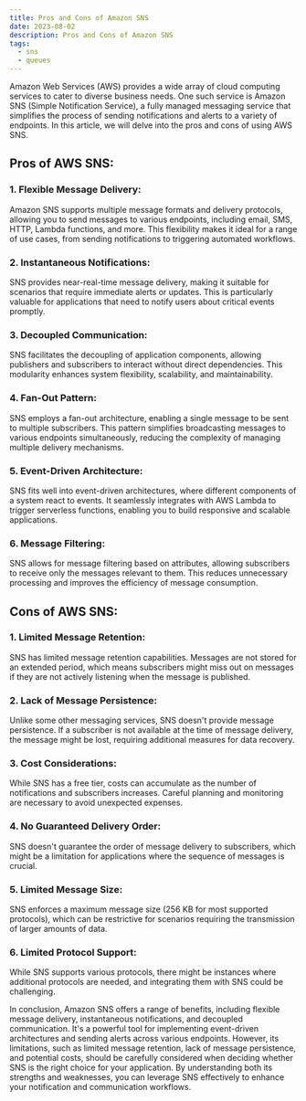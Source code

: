 ```yaml
---
title: Pros and Cons of Amazon SNS
date: 2023-08-02
description: Pros and Cons of Amazon SNS
tags:
  - sns
  - queues
---
```

Amazon Web Services (AWS) provides a wide array of cloud computing services to cater to diverse business needs. One such service is Amazon SNS (Simple Notification Service), a fully managed messaging service that simplifies the process of sending notifications and alerts to a variety of endpoints. In this article, we will delve into the pros and cons of using AWS SNS.

## Pros of AWS SNS:

### 1. Flexible Message Delivery:
Amazon SNS supports multiple message formats and delivery protocols, allowing you to send messages to various endpoints, including email, SMS, HTTP, Lambda functions, and more. This flexibility makes it ideal for a range of use cases, from sending notifications to triggering automated workflows.

### 2. Instantaneous Notifications:
SNS provides near-real-time message delivery, making it suitable for scenarios that require immediate alerts or updates. This is particularly valuable for applications that need to notify users about critical events promptly.

### 3. Decoupled Communication:
SNS facilitates the decoupling of application components, allowing publishers and subscribers to interact without direct dependencies. This modularity enhances system flexibility, scalability, and maintainability.

### 4. Fan-Out Pattern:
SNS employs a fan-out architecture, enabling a single message to be sent to multiple subscribers. This pattern simplifies broadcasting messages to various endpoints simultaneously, reducing the complexity of managing multiple delivery mechanisms.

### 5. Event-Driven Architecture:
SNS fits well into event-driven architectures, where different components of a system react to events. It seamlessly integrates with AWS Lambda to trigger serverless functions, enabling you to build responsive and scalable applications.

### 6. Message Filtering:
SNS allows for message filtering based on attributes, allowing subscribers to receive only the messages relevant to them. This reduces unnecessary processing and improves the efficiency of message consumption.

## Cons of AWS SNS:

### 1. Limited Message Retention:
SNS has limited message retention capabilities. Messages are not stored for an extended period, which means subscribers might miss out on messages if they are not actively listening when the message is published.

### 2. Lack of Message Persistence:
Unlike some other messaging services, SNS doesn't provide message persistence. If a subscriber is not available at the time of message delivery, the message might be lost, requiring additional measures for data recovery.

### 3. Cost Considerations:
While SNS has a free tier, costs can accumulate as the number of notifications and subscribers increases. Careful planning and monitoring are necessary to avoid unexpected expenses.

### 4. No Guaranteed Delivery Order:
SNS doesn't guarantee the order of message delivery to subscribers, which might be a limitation for applications where the sequence of messages is crucial.

### 5. Limited Message Size:
SNS enforces a maximum message size (256 KB for most supported protocols), which can be restrictive for scenarios requiring the transmission of larger amounts of data.

### 6. Limited Protocol Support:
While SNS supports various protocols, there might be instances where additional protocols are needed, and integrating them with SNS could be challenging.

In conclusion, Amazon SNS offers a range of benefits, including flexible message delivery, instantaneous notifications, and decoupled communication. It's a powerful tool for implementing event-driven architectures and sending alerts across various endpoints. However, its limitations, such as limited message retention, lack of message persistence, and potential costs, should be carefully considered when deciding whether SNS is the right choice for your application. By understanding both its strengths and weaknesses, you can leverage SNS effectively to enhance your notification and communication workflows.